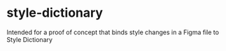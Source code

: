 # style-dictionary
Intended for a proof of concept that binds style changes in a Figma file to Style Dictionary